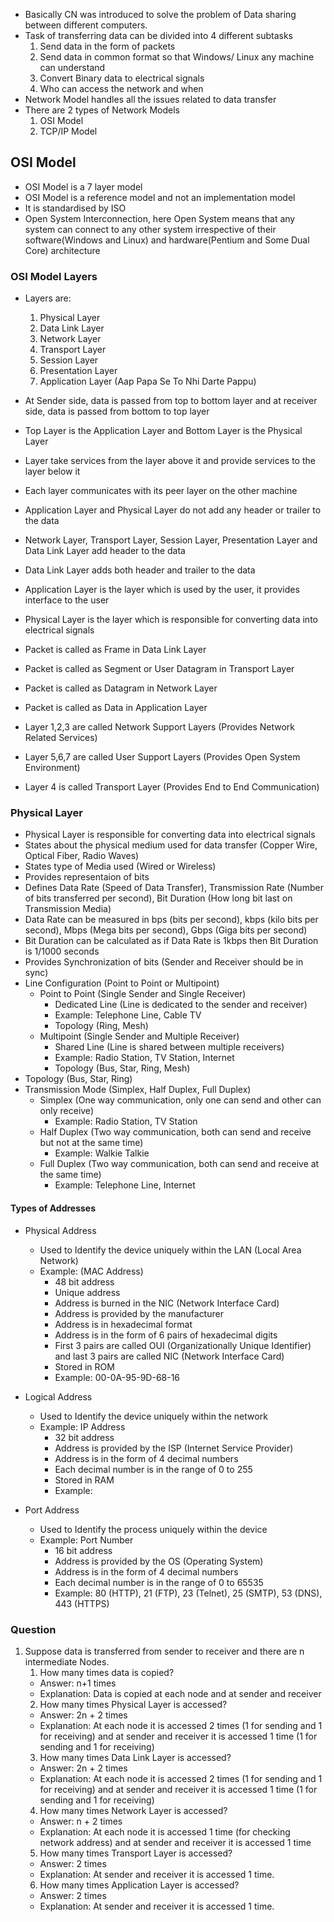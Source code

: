 - Basically CN was introduced to solve the problem of Data sharing between different computers.
- Task of transferring data can be divided into 4 different subtasks
    1. Send data in the form of packets
    2. Send data in common format so that Windows/ Linux any machine can understand
    3. Convert Binary data to electrical signals
    4. Who can access the network and when
- Network Model handles all the issues related to data transfer
- There are 2 types of Network Models
    1. OSI Model
    2. TCP/IP Model

## OSI Model
- OSI Model is a 7 layer model
- OSI Model is a reference model and not an implementation model
- It is standardised by ISO
- Open System Interconnection, here Open System means that any system can connect to any other system irrespective of their software(Windows and Linux) and hardware(Pentium and Some Dual Core) architecture

### OSI Model Layers
- Layers are:
    1. Physical Layer
    2. Data Link Layer
    3. Network Layer
    4. Transport Layer
    5. Session Layer
    6. Presentation Layer
    7. Application Layer
(Aap Papa Se To Nhi Darte Pappu)

- At Sender side, data is passed from top to bottom layer and at receiver side, data is passed from bottom to top layer
- Top Layer is the Application Layer and Bottom Layer is the Physical Layer
- Layer take services from the layer above it and provide services to the layer below it
- Each layer communicates with its peer layer on the other machine
- Application Layer and Physical Layer do not add any header or trailer to the data
- Network Layer, Transport Layer, Session Layer, Presentation Layer and Data Link Layer add header to the data
- Data Link Layer adds both header and trailer to the data
- Application Layer is the layer which is used by the user, it provides interface to the user
- Physical Layer is the layer which is responsible for converting data into electrical signals

- Packet is called as Frame in Data Link Layer
- Packet is called as Segment or User Datagram in Transport Layer
- Packet is called as Datagram in Network Layer
- Packet is called as Data in Application Layer

- Layer 1,2,3 are called Network Support Layers (Provides Network Related Services)
- Layer 5,6,7 are called User Support Layers (Provides Open System Environment)
- Layer 4 is called Transport Layer (Provides End to End Communication)

### Physical Layer

- Physical Layer is responsible for converting data into electrical signals
- States about the physical medium used for data transfer (Copper Wire, Optical Fiber, Radio Waves)
- States type of Media used (Wired or Wireless)
- Provides representaion of bits
- Defines Data Rate (Speed of Data Transfer), Transmission Rate (Number of bits transferred per second), Bit Duration (How long bit last on Transmission Media)
- Data Rate can be measured in bps (bits per second), kbps (kilo bits per second), Mbps (Mega bits per second), Gbps (Giga bits per second)
- Bit Duration can be calculated as if Data Rate is 1kbps then Bit Duration is 1/1000 seconds
- Provides Synchronization of bits (Sender and Receiver should be in sync)
- Line Configuration (Point to Point or Multipoint)
    - Point to Point (Single Sender and Single Receiver)
        - Dedicated Line (Line is dedicated to the sender and receiver)
        - Example: Telephone Line, Cable TV
        - Topology (Ring, Mesh)
    - Multipoint (Single Sender and Multiple Receiver)
        - Shared Line (Line is shared between multiple receivers)
        - Example: Radio Station, TV Station, Internet
        - Topology (Bus, Star, Ring, Mesh)
- Topology (Bus, Star, Ring)
- Transmission Mode (Simplex, Half Duplex, Full Duplex)
    - Simplex (One way communication, only one can send and other can only receive)
        - Example: Radio Station, TV Station
    - Half Duplex (Two way communication, both can send and receive but not at the same time)
        - Example: Walkie Talkie
    - Full Duplex (Two way communication, both can send and receive at the same time)
        - Example: Telephone Line, Internet

#### Types of Addresses

- Physical Address 
    - Used to Identify the device uniquely within the LAN (Local Area Network)
    - Example: (MAC Address)
        - 48 bit address
        - Unique address
        - Address is burned in the NIC (Network Interface Card)
        - Address is provided by the manufacturer
        - Address is in hexadecimal format
        - Address is in the form of 6 pairs of hexadecimal digits
        - First 3 pairs are called OUI (Organizationally Unique Identifier) and last 3 pairs are called NIC (Network Interface Card)
        - Stored in ROM
        - Example: 00-0A-95-9D-68-16

- Logical Address
    - Used to Identify the device uniquely within the network
    - Example: IP Address
        - 32 bit address
        - Address is provided by the ISP (Internet Service Provider)
        - Address is in the form of 4 decimal numbers
        - Each decimal number is in the range of 0 to 255
        - Stored in RAM
        - Example:

- Port Address
    - Used to Identify the process uniquely within the device
    - Example: Port Number
        - 16 bit address
        - Address is provided by the OS (Operating System)
        - Address is in the form of 4 decimal numbers
        - Each decimal number is in the range of 0 to 65535
        - Example: 80 (HTTP), 21 (FTP), 23 (Telnet), 25 (SMTP), 53 (DNS), 443 (HTTPS)

### Question

1. Suppose data is transferred from sender to receiver and there are n intermediate Nodes. 
    1. How many times data is copied?
    - Answer: n+1 times
    - Explanation: Data is copied at each node and at sender and receiver
    2. How many times Physical Layer is accessed?
    - Answer: 2n + 2 times
    - Explanation:  At each node it is accessed 2 times (1 for sending and 1 for receiving) and at sender and receiver it is accessed 1 time (1 for sending and 1 for receiving)
    3. How many times Data Link Layer is accessed?
    - Answer: 2n + 2 times
    - Explanation:  At each node it is accessed 2 times (1 for sending and 1 for receiving) and at sender and receiver it is accessed 1 time (1 for sending and 1 for receiving)
    4. How many times Network Layer is accessed?
    - Answer: n + 2 times
    - Explanation:  At each node it is accessed 1 time (for checking network address) and at sender and receiver it is accessed 1 time
    5. How many times Transport Layer is accessed?
    - Answer: 2 times
    - Explanation:  At sender and receiver it is accessed 1 time.
    6. How many times Application Layer is accessed?
    - Answer: 2 times
    - Explanation:  At sender and receiver it is accessed 1 time.

